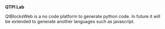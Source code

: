 **QTPI Lab**

QtBlocksWeb is a no code platform to generate python code.
In future it will be extended to generate another languages such as javascript.
